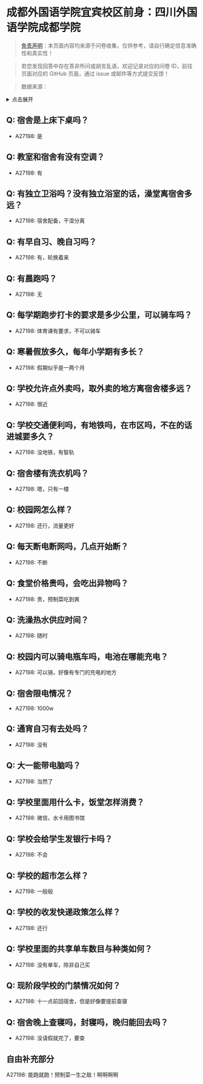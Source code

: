 # 成都外国语学院宜宾校区前身：四川外国语学院成都学院

> [免责声明](https://colleges.chat/#_3)：本页面内容均来源于问卷收集，仅供参考，请自行确定信息准确性和真实性！

> 若您发现回答中存在答非所问或胡言乱语，欢迎记录对应的问卷 ID，前往页面对应的 GitHub 页面，通过 issue 或邮件等方式提交反馈！

> 数据来源：

<details><summary>点击展开</summary>
<ul>
<li>A27198: 匿名 (2024 年 11 月)</li>
</ul>
</details>

## Q: 宿舍是上床下桌吗？

- A27198: 是

## Q: 教室和宿舍有没有空调？

- A27198: 有

## Q: 有独立卫浴吗？没有独立浴室的话，澡堂离宿舍多远？

- A27198: 宿舍配备，干湿分离

## Q: 有早自习、晚自习吗？

- A27198: 有，轮换着来

## Q: 有晨跑吗？

- A27198: 无

## Q: 每学期跑步打卡的要求是多少公里，可以骑车吗？

- A27198: 体育课有要求，不可以骑车

## Q: 寒暑假放多久，每年小学期有多长？

- A27198: 假期似乎是一两个月

## Q: 学校允许点外卖吗，取外卖的地方离宿舍楼多远？

- A27198: 很近

## Q: 学校交通便利吗，有地铁吗，在市区吗，不在的话进城要多久？

- A27198: 没地铁，有智轨

## Q: 宿舍楼有洗衣机吗？

- A27198: 嗯，只有一楼

## Q: 校园网怎么样？

- A27198: 还行，流量更好

## Q: 每天断电断网吗，几点开始断？

- A27198: 不断

## Q: 食堂价格贵吗，会吃出异物吗？

- A27198: 贵，预制菜吃到爽

## Q: 洗澡热水供应时间？

- A27198: 随时

## Q: 校园内可以骑电瓶车吗，电池在哪能充电？

- A27198: 可以骑，好像有专门的充电的地方

## Q: 宿舍限电情况？

- A27198: 1000w

## Q: 通宵自习有去处吗？

- A27198: 没有

## Q: 大一能带电脑吗？

- A27198: 当然了

## Q: 学校里面用什么卡，饭堂怎样消费？

- A27198: 微信，水卡用图书馆

## Q: 学校会给学生发银行卡吗？

- A27198: 不会

## Q: 学校的超市怎么样？

- A27198: 一般般

## Q: 学校的收发快递政策怎么样？

- A27198: 还行

## Q: 学校里面的共享单车数目与种类如何？

- A27198: 没有单车，除非自己买

## Q: 现阶段学校的门禁情况如何？

- A27198: 十一点前回宿舍，但是好像要提前查寝

## Q: 宿舍晚上查寝吗，封寝吗，晚归能回去吗？

- A27198: 没请假就完了，要查

## 自由补充部分

A27198: 能跑就跑！预制菜一生之敌！啊啊啊啊